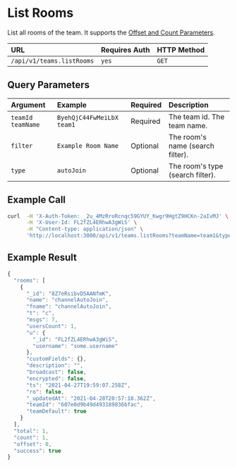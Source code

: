 # List Rooms

List all rooms of the team. It supports the [Offset and Count Parameters](../../offset-and-count-and-sort-info.md).

| URL | Requires Auth | HTTP Method |
| :--- | :--- | :--- |
| `/api/v1/teams.listRooms` | `yes` | `GET` |

## Query Parameters

| Argument | Example | Required | Description |
| :--- | :--- | :--- | :--- |
| `teamId`    `teamName` | `ByehQjC44FwMeiLbX`    `team1` | Required | The team id.    The team name. |
| `filter` | `Example Room Name` | Optional | The room's name \(search filter\). |
| `type` | `autoJoin` | Optional | The room's type \(search filter\). |

## Example Call

```bash
curl  -H 'X-Auth-Token: _2u_4MzRroRcnqc59GYUY_Kwgr9HgtZ9HCKn-2aIvMJ' \
      -H 'X-User-Id: FL2fZL4ERhwA3gWiS' \
      -H "Content-type: application/json" \
      'http://localhost:3000/api/v1/teams.listRooms?teamName=team1&type=autoJoin'
```

## Example Result

```javascript
{
  "rooms": [
    {
      "_id": "8Z7eRsibvD5AANfmK",
      "name": "channelAutoJoin",
      "fname": "channelAutoJoin",
      "t": "c",
      "msgs": 7,
      "usersCount": 1,
      "u": {
        "_id": "FL2fZL4ERhwA3gWiS",
        "username": "some.username"
      },
      "customFields": {},
      "description": "",
      "broadcast": false,
      "encrypted": false,
      "ts": "2021-04-27T19:59:07.258Z",
      "ro": false,
      "_updatedAt": "2021-04-28T20:57:18.362Z",
      "teamId": "607e0d9b49d493189836bfac",
      "teamDefault": true
    }
  ],
  "total": 1,
  "count": 1,
  "offset": 0,
  "success": true
}
```

